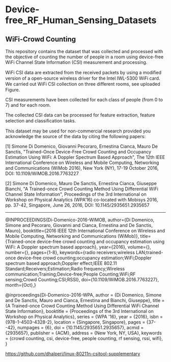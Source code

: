 # Device-free_RF_Human_Sensing_Datasets

## WiFi-Crowd Counting

This repository contains the dataset that was collected and processed with the objective of counting the number of people in a room using device-free WiFi Channel State Information (CSI) measurement and processing.

WiFi CSI data are extracted from the received packets by using a modiﬁed version of a open-source wireless driver for the Intel IWL-5300 WiFi card. We carried out WiFi CSI collection on three diﬀerent rooms, see uploaded Figure.

CSI measurements have been collected for each class of people (from 0 to 7) and for each room.

The collected CSI data can be processed for feature extraction, feature selection and classiﬁcation tasks.

This dataset may be used for non-commercial research provided you acknowledge the source of the data by citing the following papers:

[1] Simone Di Domenico, Giovanni Pecoraro, Ernestina Cianca, Mauro De Sanctis, "Trained-Once Device-Free Crowd Counting and Occupancy Estimation Using WiFi: A Doppler Spectrum Based Approach", The 12th IEEE International Conference on Wireless and Mobile Computing, Networking and Communications (WiMob 2016), New York (NY), 17-19 October 2016, DOI: 10.1109/WiMOB.2016.7763227

[2] Simone Di Domenico, Mauro De Sanctis, Ernestina Cianca, Giuseppe Bianchi, "A Trained-once Crowd Counting Method Using Differential WiFi Channel State Information", Proceedings of the 3rd International on Workshop on Physical Analytics (WPA’16) co-located with Mobisys 2016, pp. 37-42, Singapore, June 26, 2016, DOI: 10.1145/2935651.2935657

----------------

@INPROCEEDINGS{Di-Domenico-2016-WIMOB, 
author={Di Domenico, Simone and Pecoraro, Giovanni and Cianca, Ernestina and De Sanctis, Mauro}, 
booktitle={2016 IEEE 12th International Conference on Wireless and Mobile Computing, Networking and Communications (WiMob)}, 
title={Trained-once device-free crowd counting and occupancy estimation using WiFi: A Doppler spectrum based approach}, 
year={2016}, 
volume={}, 
number={}, 
pages={1-8}, 
keywords={radio receivers;wireless LAN;trained-once device-free crowd counting;occupancy estimation;WiFi;Doppler spectrum based approach;Doppler effect;IEEE 802.11 Standard;Receivers;Estimation;Radio frequency;Wireless communication;Training;Device-free;People Counting;WiFi;RF sensing;Crowd Counting;CSI;RSSI}, 
doi={10.1109/WiMOB.2016.7763227},
month={Oct},}

@inproceedings{Di-Domenico-2016-WPA,
 author = {Di Domenico, Simone and De Sanctis, Mauro and Cianca, Ernestina and Bianchi, Giuseppe},
 title = {A Trained-once Crowd Counting Method Using Differential WiFi Channel State Information},
 booktitle = {Proceedings of the 3rd International on Workshop on Physical Analytics},
 series = {WPA '16},
 year = {2016},
 isbn = {978-1-4503-4328-2},
 location = {Singapore, Singapore},
 pages = {37--42},
 numpages = {6},
 doi = {10.1145/2935651.2935657},
 acmid = {2935657},
 publisher = {ACM},
 address = {New York, NY, USA},
 keywords = {crowd counting, csi, device-free, people counting, rf sensing, rssi, wifi},
} 


https://github.com/dhalperi/linux-80211n-csitool-supplementary




